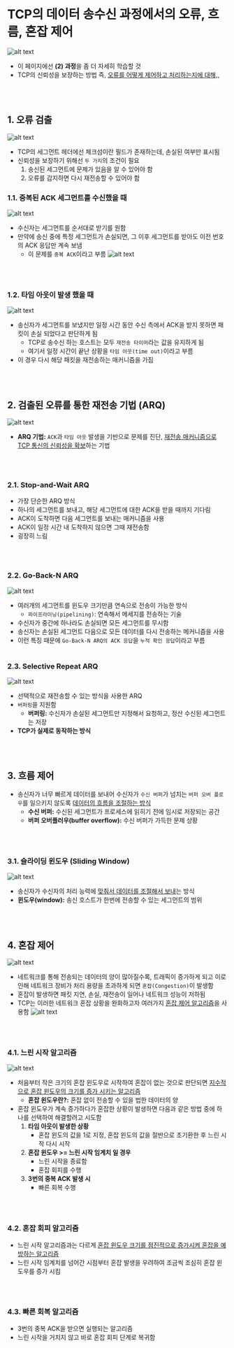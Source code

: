 # TCP의 데이터 송수신 과정에서의 오류, 흐름, 혼잡 제어
![alt text](<../설명사진/[전송계층] TCP 통신 단계.png>)
* 이 페이지에선 **(2) 과정**을 좀 더 자세히 학습할 것
* TCP의 신뢰성을 보장하는 방법 즉, <U>오류를 어떻게 제어하고 처리하는지에 대해,,</U>

<br></br>

## 1. 오류 검출
![alt text](<../설명사진/[전송 계층] TCP 세그먼트 헤더 구조.png>)
* TCP의 세그먼트 헤더에선 체크섬이란 필드가 존재하는데, 손실된 여부만 표시됨
* 신뢰성을 보장하기 위해선 `두 가지`의 조건이 필요
    1. 송신된 세그먼트에 문제가 있음을 알 수 있어야 함
    2. 오류를 감지하면 다시 재전송할 수 있어야 함


### 1.1. 중복된 ACK 세그먼트를 수신했을 때
![alt text](<../설명사진/[전송 계층] 중복 ACK1.png>)
* 수신자는 세그먼트를 순서대로 받기를 원함
* 만약에 송신 중에 특정 세그먼트가 손실되면, 그 이후 세그먼트를 받아도 이전 번호의 ACK 응답만 계속 보냄 
    * 이 문제를 `중복 ACK`이라고 부름
    ![alt text](<../설명사진/[전송 계층] 중복 ACK2.png>)

<br></br>

### 1.2. 타임 아웃이 발생 했을 때
![alt text](<../설명사진/[전송 계층] TCO- 타임아웃.png>)
* 송신자가 세그먼트를 보냈지만 일정 시간 동안 수신 측에서 ACK을 받지 못하면 패킷이 손실 되었다고 판단하게 됨
    * TCP로 송수신 하는 호스트는 모두 `재전송 타이머`라는 값을 유지하게 됨
    * 여기서 일정 시간이 끝난 상황을 `타임 아웃(time out)`이라고 부름
* 이 경우 다시 해당 패킷을 재전송하는 매커니즘을 가짐


<br></br>

## 2. 검출된 오류를 통한 재전송 기법 (ARQ)
![alt text](<../설명사진/[전송 계층] ARQ 종류.png>)
* **ARQ 기법:** `ACK`과 `타임 아웃` 발생을 기반으로 문제를 진단, <U>재전송 매커니즘으로 TCP 통신의 신뢰성을 확보</U>하는 기법

<br></br>

### 2.1. Stop-and-Wait ARQ
*  가장 단순한 ARQ 방식
* 하나의 세그먼트를 보내고, 해당 세그먼트에 대한 ACK을 받을 때까지 기다림
* ACK이 도착하면 다음 세그먼트를 보내는 매커니즘을 사용
* ACK이 일정 시간 내 도착하지 않으면 그때 재전송함
* 굉장히 느림

<br></br>

### 2.2. Go-Back-N ARQ
![alt text](<../설명사진/[전송 계층] ARQ (Go-Back-N).png>)
* 여러개의 세그먼트를 윈도우 크기만큼 연속으로 전송이 가능한 방식
    * `파이프라이닝(pipelining)`: 연속해서 메세지를 전송하는 기술
* 수신자가 중간에 하나라도 손실되면 모든 세그먼트를 무시함
* 송신자는 손실된 세그먼트 다음으로 모든 데이터를 다시 전송하는 메커니즘을 사용
* 이런 특징 때문에 `Go-Back-N ARQ의 ACK 응답`을 `누적 확인 응답`이라고 부름
<br></br>

### 2.3. Selective Repeat ARQ
![alt text](<../설명사진/[전송 계층] Selective Repeat ARQ .png>)
* 선택적으로 재전송할 수 있는 방식을 사용한 ARQ
* `버퍼링`을 지원함
    * **버퍼링:** 수신자가 손실된 세그먼트만 지정해서 요청하고, 정산 수신된 세그먼트는 저장 
* **TCP가 실제로 동작하는 방식**

<br></br>

## 3. 흐름 제어 
* 송신자가 너무 빠르게 데이터를 보내어 수신자가 `수신 버퍼`가 넘치는 `버퍼 오버 플로우`를 일으키지 않도록 <U>데이터의 흐름을 조절하는 방식</U>
    * **수신 버퍼:** 수신된 세그먼트가 프로세스에 읽히기 전에 임시로 저장되는 공간
    * **버퍼 오버플러우(buffer overflow):** 수신 버퍼가 가득한 문제 상황


<br></br>

### 3.1. 슬라이딩 윈도우 (Sliding Window)
![alt text](<../설명사진/[전송 계층] 슬라이딩 윈도우 동작.png>)
* 송신자가 수신자의 처리 능력에 <U>맞춰서 데이터를 조절해서 보내</U>는 방식
* **윈도우(window):** 송신 호스트가 한번에 전송할 수 있는 세그먼트의 범위 

<br></br>

## 4. 혼잡 제어
![alt text](<../설명사진/[전송 계층] 혼잡 제어.png>)
* 네트워크를 통해 전송되는 데이터의 양이 많아질수록, 트래픽이 증가하게 되고 이로 인해 네트워크 장비가 처리 용량을 초과하게 되면 `혼잡(Congestion)`이 발생함
* 혼잡이 발생하면 패킷 지연, 손실, 재전송이 일어나 네트워크 성능이 저하됨
* TCP는 이러한 네트워크 혼잡 상황을 완화하고자 여러가지 <U>혼잡 제어 알고리즘</U>을 사용함
![alt text](<../설명사진/[전송 계층]. 혼잡 제어 알고리즘 표.png>)

<br></br>

### 4.1. 느린 시작 알고리즘 
![alt text](<../설명사진/[전송 계층]느린시작 알고리즘.png>)
* 처음부터 작은 크기의 혼잡 윈도우로 시작하여 혼잡이 없는 것으로 판단되면 <U>지수적으로 혼잡 윈도우의 크기를 증가 시키는 알고리즘</U>
    * **혼잡 윈도우란?:** 혼잡 없이 전송할 수 있을 법한 데이터의 양
* 혼잡 윈도우가 계속 증가하다가 혼잡한 상황이 발생하면 다음과 같은 방법 중에 하나를 선택하여 해결할려고 시도함
    1. **타임 아웃이 발생한 상황**
        * 혼잡 윈도의 값을 1로 지정, 혼잡 윈도의 값을 절반으로 초기환한 후 느린 시작 다시 시작
    2. **혼잡 윈도우 >= 느린 시작 임계치 일 경우**
        * 느린 시작을 종료함
        * 혼잡 회피를 수행
    3. **3번의 중복 ACK 발생 시**
        * 빠른 회복 수행

<br></br>

### 4.2. 혼잡 회피 알고리즘
* 느린 시작 알고리즘과는 다르게 <U>혼잡 윈도우 크기를 점진적으로 증가시켜 혼잡을 예방하는 알고리즘</U>
* 느린 시작 임계치를 넘어간 시점부터 혼잡 발생을 우려하여 조금씩 조심히 혼잡 윈도우를 증가 시킴

<br></br>

### 4.3. 빠른 회복 알고리즘
* 3번의 중복 ACK을 받으면 실행되는 알고리즘
* 느린 시작을 거치지 않고 바로 혼잡 회피 단계로 복귀함



